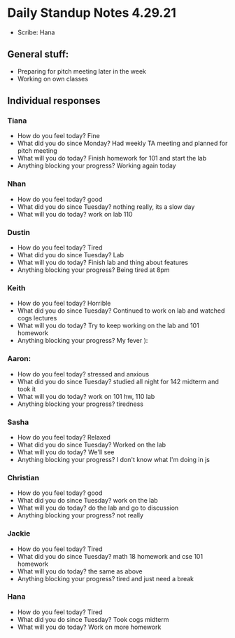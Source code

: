 # Daily Standup Notes 4.29.21
* Scribe: Hana 

## General stuff:
* Preparing for pitch meeting later in the week
* Working on own classes

## Individual responses
### Tiana
* How do you feel today? Fine
* What did you do since Monday? Had weekly TA meeting and planned for pitch meeting
* What will you do today? Finish homework for 101 and start the lab
* Anything blocking your progress? Working again today
 
### Nhan
* How do you feel today? good
* What did you do since Tuesday? nothing really, its a slow day
* What will you do today? work on lab 110
 
### Dustin
* How do you feel today? Tired
* What did you do since Tuesday? Lab
* What will you do today? Finish lab and thing about features
* Anything blocking your progress? Being tired at 8pm

### Keith
* How do you feel today? Horrible
* What did you do since Tuesday? Continued to work on lab and watched cogs lectures
* What will you do today? Try to keep working on the lab and 101 homework
* Anything blocking your progress? My fever ):

### Aaron:
* How do you feel today? stressed and anxious
* What did you do since Tuesday? studied all night for 142 midterm and took it
* What will you do today? work on 101 hw, 110 lab
* Anything blocking your progress? tiredness

### Sasha
* How do you feel today? Relaxed
* What did you do since Tuesday? Worked on the lab
* What will you do today? We'll see
* Anything blocking your progress? I don't know what I'm doing in js

### Christian
* How do you feel today? good
* What did you do since Tuesday? work on the lab
* What will you do today? do the lab and go to discussion
* Anything blocking your progress? not really

### Jackie
* How do you feel today? Tired
* What did you do since Tuesday? math 18 homework and cse 101 homework
* What will you do today? the same as above
* Anything blocking your progress? tired and just need a break

### Hana
* How do you feel today? Tired
* What did you do since Tuesday? Took cogs midterm
* What will you do today? Work on more homework
